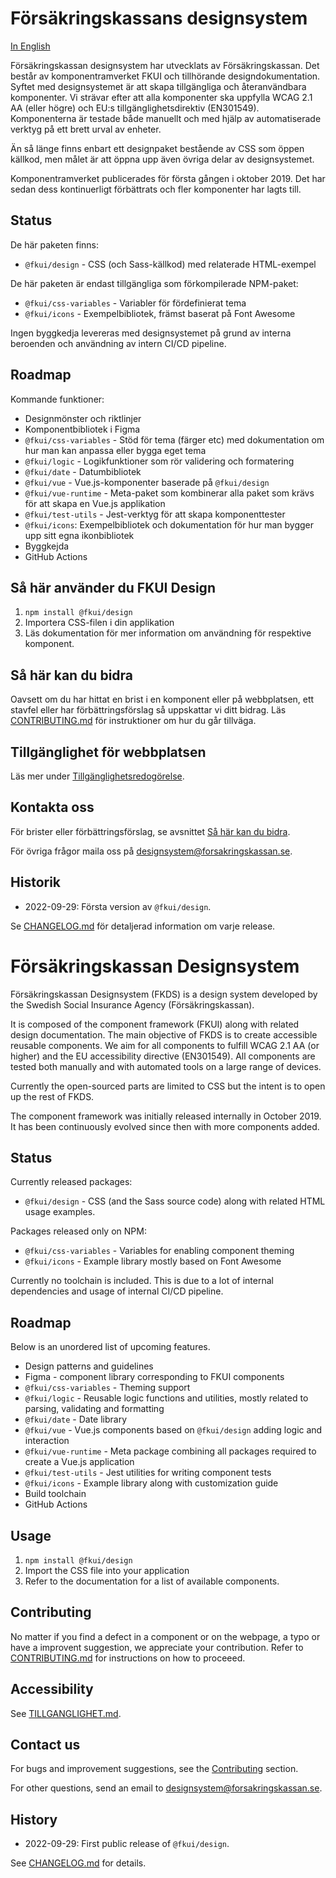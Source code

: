 # Försäkringskassans designsystem

[In English](#forsakringskassan-designsystem)

Försäkringskassan designsystem har utvecklats av Försäkringskassan. Det består av komponentramverket FKUI och tillhörande designdokumentation. Syftet med designsystemet är att skapa tillgängliga och återanvändbara komponenter. Vi strävar efter att alla komponenter ska uppfylla WCAG 2.1 AA (eller högre) och EU:s tillgänglighetsdirektiv (EN301549). Komponenterna är testade både manuellt och med hjälp av automatiserade verktyg på ett brett urval av enheter.

Än så länge finns enbart ett designpaket bestående av CSS som öppen källkod, men målet är att öppna upp även övriga delar av designsystemet.

Komponentramverket publicerades för första gången i oktober 2019. Det har sedan dess kontinuerligt förbättrats och fler komponenter har lagts till.

## Status

De här paketen finns:

-   `@fkui/design` - CSS (och Sass-källkod) med relaterade HTML-exempel

De här paketen är endast tillgängliga som förkompilerade NPM-paket:

-   `@fkui/css-variables` - Variabler för fördefinierat tema
-   `@fkui/icons` - Exempelbibliotek, främst baserat på Font Awesome

Ingen byggkedja levereras med designsystemet på grund av interna beroenden och användning av intern CI/CD pipeline.

## Roadmap

Kommande funktioner:

-   Designmönster och riktlinjer
-   Komponentbibliotek i Figma
-   `@fkui/css-variables` - Stöd för tema (färger etc) med dokumentation om hur man kan anpassa eller bygga eget tema
-   `@fkui/logic` - Logikfunktioner som rör validering och formatering
-   `@fkui/date` - Datumbibliotek
-   `@fkui/vue` - Vue.js-komponenter baserade på `@fkui/design`
-   `@fkui/vue-runtime` - Meta-paket som kombinerar alla paket som krävs för att skapa en Vue.js applikation
-   `@fkui/test-utils` - Jest-verktyg för att skapa komponenttester
-   `@fkui/icons`: Exempelbibliotek och dokumentation för hur man bygger upp sitt egna ikonbibliotek
-   Byggkejda
-   GitHub Actions

## Så här använder du FKUI Design

1. `npm install @fkui/design`
2. Importera CSS-filen i din applikation
3. Läs dokumentation för mer information om användning för respektive komponent.

## Så här kan du bidra

Oavsett om du har hittat en brist i en komponent eller på webbplatsen, ett stavfel eller har förbättringsförslag så uppskattar vi ditt bidrag. Läs [CONTRIBUTING.md](CONTRIBUTING.md) för instruktioner om hur du går tillväga.

## Tillgänglighet för webbplatsen

Läs mer under [Tillgänglighetsredogörelse](TILLGANGLIGHET.md).

## Kontakta oss

För brister eller förbättringsförslag, se avsnittet [Så här kan du bidra](#sa-har-kan-du-bidra).

För övriga frågor maila oss på designsystem@forsakringskassan.se.

## Historik

-   2022-09-29: Första version av `@fkui/design`.

Se [CHANGELOG.md](CHANGELOG.md) för detaljerad information om varje release.

# Försäkringskassan Designsystem

Försäkringskassan Designsystem (FKDS) is a design system developed by the Swedish Social Insurance Agency (Försäkringskassan).

It is composed of the component framework (FKUI) along with related design documentation.
The main objective of FKDS is to create accessible reusable components.
We aim for all components to fulfill WCAG 2.1 AA (or higher) and the EU accessibility directive (EN301549). All components are tested both manually and with automated tools on a large range of devices.

Currently the open-sourced parts are limited to CSS but the intent is to open up the rest of FKDS.

The component framework was initially released internally in October 2019. It has been continuously evolved since then with more components added.

## Status

Currently released packages:

-   `@fkui/design` - CSS (and the Sass source code) along with related HTML usage examples.

Packages released only on NPM:

-   `@fkui/css-variables` - Variables for enabling component theming
-   `@fkui/icons` - Example library mostly based on Font Awesome

Currently no toolchain is included.
This is due to a lot of internal dependencies and usage of internal CI/CD pipeline.

## Roadmap

Below is an unordered list of upcoming features.

-   Design patterns and guidelines
-   Figma - component library corresponding to FKUI components
-   `@fkui/css-variables` - Theming support
-   `@fkui/logic` - Reusable logic functions and utilities, mostly related to parsing, validating and formatting
-   `@fkui/date` - Date library
-   `@fkui/vue` - Vue.js components based on `@fkui/design` adding logic and interaction
-   `@fkui/vue-runtime` - Meta package combining all packages required to create a Vue.js application
-   `@fkui/test-utils` - Jest utilities for writing component tests
-   `@fkui/icons` - Example library along with customization guide
-   Build toolchain
-   GitHub Actions

## Usage

1. `npm install @fkui/design`
2. Import the CSS file into your application
3. Refer to the documentation for a list of available components.

## Contributing

No matter if you find a defect in a component or on the webpage, a typo or have a improvent suggestion, we appreciate your contribution. Refer to [CONTRIBUTING.md](CONTRIBUTING.md) for instructions on how to proceeed.

## Accessibility

See [TILLGANGLIGHET.md](TILLGANGLIGHET.md).

## Contact us

For bugs and improvement suggestions, see the [Contributing](#contributing) section.

For other questions, send an email to designsystem@forsakringskassan.se.

## History

-   2022-09-29: First public release of `@fkui/design`.

See [CHANGELOG.md](CHANGELOG.md) for details.
